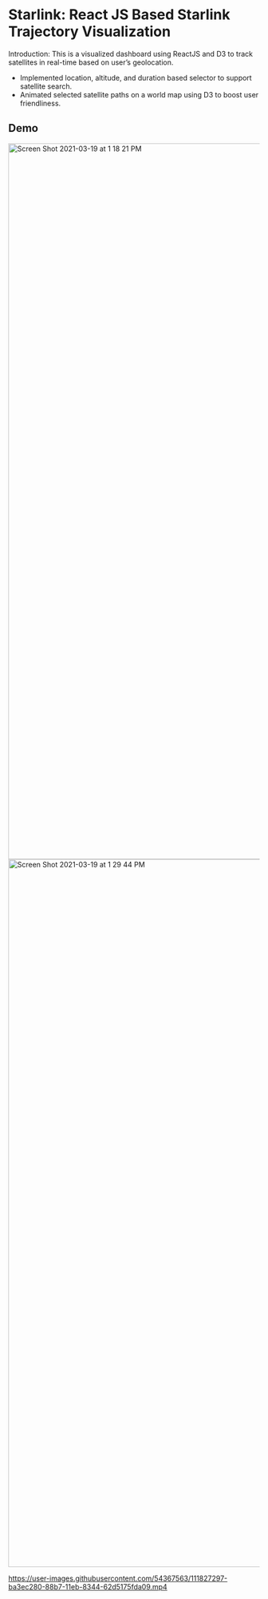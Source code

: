 # Starlink: React JS Based Starlink Trajectory Visualization
Introduction: This is a visualized dashboard using ReactJS and D3 to track satellites in real-time based on user’s geolocation.
- Implemented location, altitude, and duration based selector to support satellite search.
- Animated selected satellite paths on a world map using D3 to boost user friendliness.

## Demo

<img width="1434" alt="Screen Shot 2021-03-19 at 1 18 21 PM" src="https://user-images.githubusercontent.com/54367563/111827077-78158100-88b7-11eb-9507-2877165873f3.png">


<img width="1418" alt="Screen Shot 2021-03-19 at 1 29 44 PM" src="https://user-images.githubusercontent.com/54367563/111827031-69c76500-88b7-11eb-82d9-653869f6e9f1.png">


https://user-images.githubusercontent.com/54367563/111827297-ba3ec280-88b7-11eb-8344-62d5175fda09.mp4

